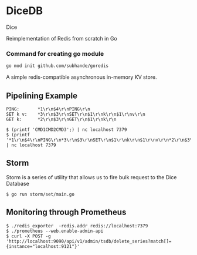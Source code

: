 # DiceDB
Dice

Reimplementation of Redis from scratch in Go


### Command for creating go module
```bash
go mod init github.com/subhande/goredis
```

A simple redis-compatible asynchronous in-memory KV store.

## Pipelining Example

```
PING:       *1\r\n$4\r\nPING\r\n
SET k v:    *3\r\n$3\r\nSET\r\n$1\r\nk\r\n$1\r\nv\r\n
GET k:      *2\r\n$3\r\nGET\r\n$1\r\nk\r\n
```

```
$ (printf 'CMD1CMD2CMD3';) | nc localhost 7379
$ (printf '*1\r\n$4\r\nPING\r\n*3\r\n$3\r\nSET\r\n$1\r\nk\r\n$1\r\nv\r\n*2\r\n$3\r\nGET\r\n$1\r\nk\r\n';) | nc localhost 7379
```


## Storm

Storm is a series of utility that allows us to fire bulk request to the Dice Database

```
$ go run storm/set/main.go
```

## Monitoring through Prometheus

```
$ ./redis_exporter  -redis.addr redis://localhost:7379
$ ./prometheus --web.enable-admin-api
$ curl -X POST -g 'http://localhost:9090/api/v1/admin/tsdb/delete_series?match[]={instance="localhost:9121"}'
```